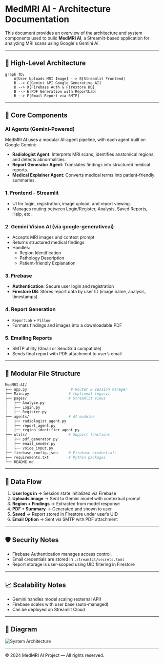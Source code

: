 # MedMRI AI - Architecture Documentation

This document provides an overview of the architecture and system components used to build **MedMRI AI**, a Streamlit-based application for analyzing MRI scans using Google's Gemini AI.

---

## 📐 High-Level Architecture

```mermaid
graph TD;
    A[User Uploads MRI Image] --> B[Streamlit Frontend]
    B --> C[Gemini API Google Generative AI]
    B --> D[Firebase Auth & Firestore DB]
    B --> E[PDF Generation with ReportLab]
    B --> F[Email Report via SMTP]
```

---

## 🧱 Core Components
### AI Agents (Gemini-Powered)
MedMRI AI uses a modular AI-agent pipeline, with each agent built on Google Gemini:
- **Radiologist Agent**: Interprets MRI scans, identifies anatomical regions, and detects abnormalities.
- **Report Generator Agent**: Translates findings into structured medical reports.
- **Medical Explainer Agent**: Converts medical terms into patient-friendly summaries.
  
### 1. **Frontend - Streamlit**
- UI for login, registration, image upload, and report viewing.
- Manages routing between Login/Register, Analysis, Saved Reports, Help, etc.

### 2. **Gemini Vision AI (via google-generativeai)**
- Accepts MRI images and context prompt
- Returns structured medical findings
- Handles:
  - Region Identification
  - Pathology Description
  - Patient-friendly Explanation

### 3. **Firebase**
- **Authentication**: Secure user login and registration
- **Firestore DB**: Stores report data by user ID (image name, analysis, timestamps)

### 4. **Report Generation**
- `ReportLab` + `Pillow`
- Formats findings and images into a downloadable PDF

### 5. **Emailing Reports**
- SMTP utility (Gmail or SendGrid compatible)
- Sends final report with PDF attachment to user’s email

---

## 📂 Modular File Structure

```bash
MedMRI-AI/
├── app.py                    # Router & session manager
├── Main.py                  # (optional legacy)
├── pages/                   # Streamlit views
│   ├── Analyze.py
│   ├── Login.py
│   ├── Register.py
├── agents/                  # AI modules
│   ├── radiologist_agent.py
│   ├── report_agent.py
│   ├── region_identifier_agent.py
├── utils/                   # Support functions
│   ├── pdf_generator.py
│   ├── email_sender.py
│   ├── voice_input.py
├── firebase_config.json     # Firebase credentials
├── requirements.txt         # Python packages
└── README.md
```

---

## 🔁 Data Flow

1. **User logs in** → Session state initialized via Firebase
2. **Uploads image** → Sent to Gemini model with contextual prompt
3. **Region + Findings** → Extracted from model response
4. **PDF + Summary** → Generated and shown to user
5. **Saved** → Report stored in Firestore under user’s UID
6. **Email Option** → Sent via SMTP with PDF attachment

---

## 🛡 Security Notes
- Firebase Authentication manages access control.
- Email credentials are stored in `.streamlit/secrets.toml`
- Report storage is user-scoped using UID filtering in Firestore

---

## 📈 Scalability Notes
- Gemini handles model scaling (external API)
- Firebase scales with user base (auto-managed)
- Can be deployed on Streamlit Cloud
---

## 📌 Diagram

![System Architecture](assets/system_architecture.png)

---


© 2024 MedMRI AI Project — All rights reserved.
